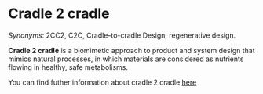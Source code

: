 # Cradle 2 cradle

<!-- (Sustainability) -->

*Synonyms*: 2CC2, C2C, Cradle-to-cradle Design, regenerative design.

**Cradle 2 cradle** is a biomimetic approach to product and system design that mimics natural processes, in which materials are considered as nutrients flowing in healthy, safe metabolisms. 

You can find futher information about cradle 2 cradle [here](../../Societal_and_Environmental_Wellbeing/cradle_to_cradle.md)
